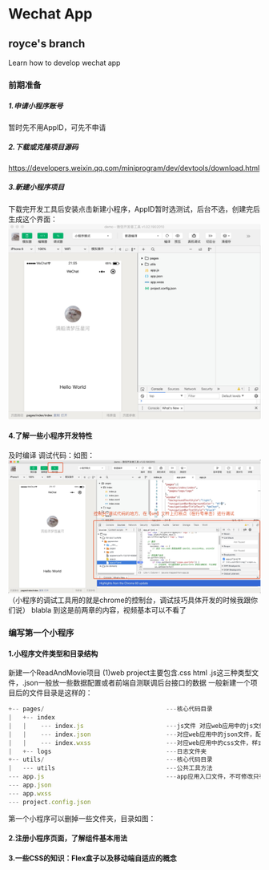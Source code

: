 # Wechat App 
## royce's branch
Learn how to develop wechat app

### 前期准备
##### 1.申请小程序账号
暂时先不用AppID，可先不申请

##### 2.下载或克隆项目源码
https://developers.weixin.qq.com/miniprogram/dev/devtools/download.html

##### 3.新建小程序项目
下载完开发工具后安装点击新建小程序，AppID暂时选测试，后台不选，创建完后生成这个界面：
<img src="https://raw.githubusercontent.com/taotao820/md-images/master/wechat-app/Screenshot/gotoMain.jpg" alt="">


#### 4.了解一些小程序开发特性
及时编译
调试代码：如图：<img src="https://raw.githubusercontent.com/taotao820/md-images/master/wechat-app/Screenshot/console.jpg" alt="console.jpg">（小程序的调试工具用的就是chrome的控制台，调试技巧具体开发的时候我跟你们说）
blabla 到这是前两章的内容，视频基本可以不看了


### 编写第一个小程序
#### 1.小程序文件类型和目录结构
新建一个ReadAndMovie项目
(1)web project主要包含.css html .js这三种类型文件，.json一般放一些数据配置或者前端自测联调后台接口的数据
一般新建一个项目后的文件目录是这样的：
```js
+-- pages/                                  ---核心代码目录
|   +-- index                               
|   |    --- index.js                       ---js文件 对应web应用中的js文件
|   |    --- index.json                     ---对应web应用中的json文件，配置文件
|   |    --- index.wxss                     ---对应web应用中的css文件，样式文件
|   +-- logs                                ---日志文件夹
+-- utils/                                  ---核心代码目录
|   --- utils                               ---公共工具方法   
--- app.js                                  ---app应用入口文件，不可修改只有一个
--- app.json
--- app.wxss
--- project.config.json              
```
第一个小程序可以删掉一些文件夹，目录如图：


#### 2.注册小程序页面，了解组件基本用法
#### 3.一些CSS的知识：Flex盒子以及移动端自适应的概念


